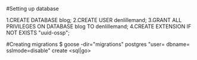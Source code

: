 #Setting up database

1.CREATE DATABASE blog;
2.CREATE USER denlillemand;
3.GRANT ALL PRIVILEGES ON DATABASE blog TO denlillemand;
4.CREATE EXTENSION IF NOT EXISTS "uuid-ossp";


#Creating migrations
$ goose -dir="migrations" postgres "user=<dbusrname> dbname=<dbname> sslmode=disable"  create <migrationname> <sql|go>
